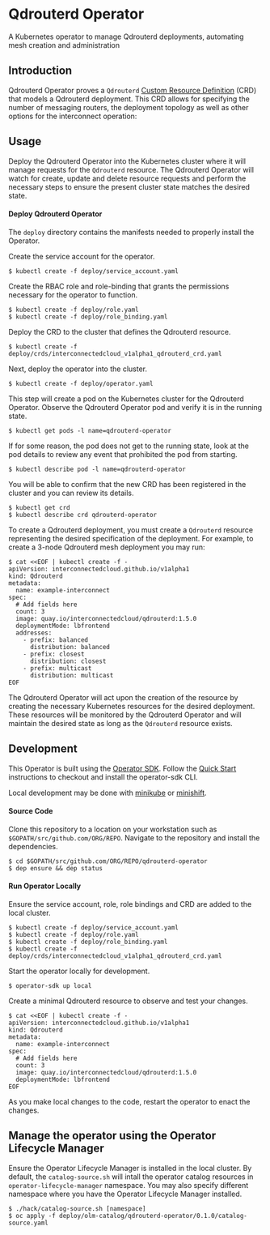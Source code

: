 # Qdrouterd Operator

A Kubernetes operator to manage Qdrouterd deployments, automating mesh creation and administration

## Introduction

Qdrouterd Operator proves a `Qdrouterd` [Custom Resource Definition](https://kubernetes.io/docs/tasks/access-kubernetes-api/extend-api-custom-resource-definitions/) (CRD) that models a Qdrouterd deployment. This CRD allows for specifying the number of messaging routers, the deployment topology as well as other options for the interconnect operation:

## Usage

Deploy the Qdrouterd Operator into the Kubernetes cluster where it will manage requests for the `Qdrouterd` resource. The Qdrouterd Operator will watch for create, update and delete resource requests and perform the necessary steps to ensure the present cluster state matches the desired state.

#### Deploy Qdrouterd Operator

The `deploy` directory contains the manifests needed to properly install the
Operator.

Create the service account for the operator.

```
$ kubectl create -f deploy/service_account.yaml
```

Create the RBAC role and role-binding that grants the permissions
necessary for the operator to function.

```
$ kubectl create -f deploy/role.yaml
$ kubectl create -f deploy/role_binding.yaml
```

Deploy the CRD to the cluster that defines the Qdrouterd resource.

```
$ kubectl create -f deploy/crds/interconnectedcloud_v1alpha1_qdrouterd_crd.yaml
```

Next, deploy the operator into the cluster.

```
$ kubectl create -f deploy/operator.yaml
```

This step will create a pod on the Kubernetes cluster for the Qdrouterd Operator.
Observe the Qdrouterd Operator pod and verify it is in the running state.

```
$ kubectl get pods -l name=qdrouterd-operator
```

If for some reason, the pod does not get to the running state, look at the
pod details to review any event that prohibited the pod from starting.

```
$ kubectl describe pod -l name=qdrouterd-operator
```

You will be able to confirm that the new CRD has been registered in the cluster and you can review its details.

```
$ kubectl get crd
$ kubectl describe crd qdrouterd-operator
```

To create a Qdrouterd deployment, you must create a `Qdrouterd` resource representing the desired specification of the deployment. For example, to create a 3-node Qdrouterd mesh deployment you may run:

```console
$ cat <<EOF | kubectl create -f -
apiVersion: interconnectedcloud.github.io/v1alpha1
kind: Qdrouterd
metadata:
  name: example-interconnect
spec:
  # Add fields here
  count: 3
  image: quay.io/interconnectedcloud/qdrouterd:1.5.0
  deploymentMode: lbfrontend
  addresses:
    - prefix: balanced
      distribution: balanced
    - prefix: closest
      distribution: closest
    - prefix: multicast
      distribution: multicast
EOF
```

The Qdrouterd Operator will act upon the creation of the resource by
creating the necessary Kubernetes resources for the desired deployment.
These resources will be monitored by the Qdrouterd Operator and will maintain
the desired state as long as the `Qdrouterd` resource exists. 

## Development

This Operator is built using the [Operator SDK](https://github.com/operator-framework/operator-sdk). Follow the [Quick Start](https://github.com/operator-framework/operator-sdk) instructions to checkout and install the operator-sdk CLI.

Local development may be done with [minikube](https://github.com/kubernetes/minikube) or [minishift](https://www.okd.io/minishift/).

#### Source Code

Clone this repository to a location on your workstation such as `$GOPATH/src/github.com/ORG/REPO`. Navigate to the repository and install the dependencies.

```
$ cd $GOPATH/src/github.com/ORG/REPO/qdrouterd-operator
$ dep ensure && dep status
```

#### Run Operator Locally

Ensure the service account, role, role bindings and CRD are added to  the local cluster.

```
$ kubectl create -f deploy/service_account.yaml
$ kubectl create -f deploy/role.yaml
$ kubectl create -f deploy/role_binding.yaml
$ kubectl create -f deploy/crds/interconnectedcloud_v1alpha1_qdrouterd_crd.yaml
```

Start the operator locally for development.

```
$ operator-sdk up local
```

Create a minimal Qdrouterd resource to observe and test your changes.

```console
$ cat <<EOF | kubectl create -f -
apiVersion: interconnectedcloud.github.io/v1alpha1
kind: Qdrouterd
metadata:
  name: example-interconnect
spec:
  # Add fields here
  count: 3
  image: quay.io/interconnectedcloud/qdrouterd:1.5.0
  deploymentMode: lbfrontend
EOF
```

As you make local changes to the code, restart the operator to enact the changes.

## Manage the operator using the Operator Lifecycle Manager

Ensure the Operator Lifecycle Manager is installed in the local cluster.  By default, the `catalog-source.sh` will intall the operator catalog resources in `operator-lifecycle-manager` namespace.  You may also specify different namespace where you have the Operator Lifecycle Manager installed. 

```
$ ./hack/catalog-source.sh [namespace]
$ oc apply -f deploy/olm-catalog/qdrouterd-operator/0.1.0/catalog-source.yaml
```
